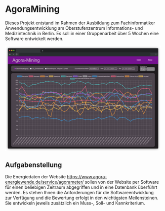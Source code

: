 # AgoraMining

Dieses Projekt entstand im Rahmen der Ausbildung zum Fachinformatiker Anwendungsentwicklung am Oberstufenzentrum Informations- und Medizintechnik in Berlin. Es soll in einer Gruppenarbeit über 5 Wochen eine Software entwickelt werden.

![Webapp Demo](documentation/resources/webapp_demo.png)

## Aufgabenstellung

Die Energiedaten der Website https://www.agora-energiewende.de/service/agorameter/ sollen von der Website per Software für einen beliebigen Zeitraum abgegriffen und in eine Datenbank überführt werden. Es stehen Ihnen die Anforderungen für die Softwareentwicklung zur Verfügung und die Bewertung erfolgt in den wichtigsten Meilensteinen. Sie entwickeln jeweils zusätzlich ein Muss-, Soll- und Kannkriterium.
